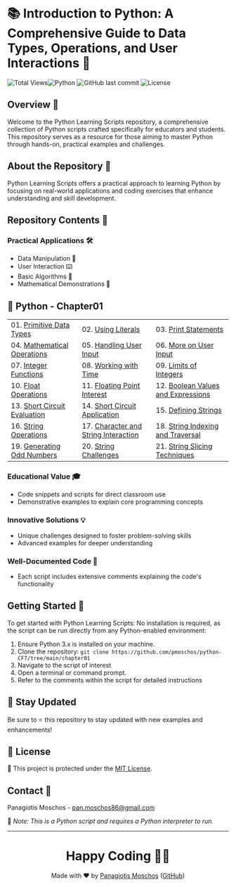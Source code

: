 # 📚 Introduction to Python: A Comprehensive Guide to Data Types, Operations, and User Interactions 🐍

![Total Views](https://views.whatilearened.today/views/github/pmoschos/python-CF7.svg)![Python](https://img.shields.io/badge/language-Python-blue.svg) ![GitHub last commit](https://img.shields.io/github/last-commit/pmoschos/python-CF7) ![License](https://img.shields.io/badge/license-MIT-green.svg)

## Overview 🌟
Welcome to the Python Learning Scripts repository, a comprehensive collection of Python scripts crafted specifically for educators and students. This repository serves as a resource for those aiming to master Python through hands-on, practical examples and challenges.

## About the Repository 📖
Python Learning Scripts offers a practical approach to learning Python by focusing on real-world applications and coding exercises that enhance understanding and skill development.

## Repository Contents 📂
### Practical Applications 🛠️
- Data Manipulation 🔢
- User Interaction ⌨️
- Basic Algorithms 🔄
- Mathematical Demonstrations 📏

## 🐍 Python - Chapter01

<table>
  <tr>
    <td>01. <a href="https://github.com/pmoschos/python-CF7/tree/main/chapter01/01.%20Primitive%20Data%20Types" title="Introduces the basic data types in Python. This script is fundamental for beginners to understand how data is stored and manipulated in Python.">Primitive Data Types</a></td>
    <td>02. <a href="https://github.com/pmoschos/python-CF7/tree/main/chapter01/02.%20Using%20Literals" title="Focuses on the different types of literals in Python and their usage. An essential guide for learning how to define and use immutable data.">Using Literals</a></td>
    <td>03. <a href="https://github.com/pmoschos/python-CF7/tree/main/chapter01/03.%20Print%20Statements" title="Demonstrates various ways to use the print statement in Python, which is crucial for outputting information in console applications.">Print Statements</a></td>
  </tr>
  <tr>
    <td>04. <a href="https://github.com/pmoschos/python-CF7/tree/main/chapter01/04.%20Mathematical%20Operations" title="Covers basic arithmetic operations and introduces more complex mathematical functions, providing a good foundation for computational tasks.">Mathematical Operations</a></td>
    <td>05. <a href="https://github.com/pmoschos/python-CF7/tree/main/chapter01/05.%20Handling%20User%20Input" title="Teaches how to capture and process user input in Python. This script is great for interactive programs and data entry applications.">Handling User Input</a></td>
    <td>06. <a href="https://github.com/pmoschos/python-CF7/tree/main/chapter01/06.%20More%20on%20User%20Input" title="Expands on the previous script by introducing error handling and more complex user interaction scenarios to ensure robust applications.">More on User Input</a></td>
  </tr>
  <tr>
    <td>07. <a href="https://github.com/pmoschos/python-CF7/tree/main/chapter01/07.%20Integer%20Functions" title="This script explores built-in integer functions like min() and max(), essential for data analysis and decision-making processes in code.">Integer Functions</a></td>
    <td>08. <a href="https://github.com/pmoschos/python-CF7/tree/main/chapter01/08.%20Working%20with%20Time" title="Demonstrates how to manipulate and format date and time in Python, a critical skill for applications needing scheduling, logging, and time-based decisions.">Working with Time</a></td>
    <td>09. <a href="https://github.com/pmoschos/python-CF7/tree/main/chapter01/09.%20Limits%20of%20Integers" title="Explores the boundaries of integer types in Python, essential for understanding memory management and avoiding overflow errors in programs.">Limits of Integers</a></td>
  </tr>
  <tr>
    <td>10. <a href="https://github.com/pmoschos/python-CF7/tree/main/chapter01/10.%20Float%20Operations" title="Focuses on operations with floating-point numbers, highlighting precision and rounding issues crucial for financial and scientific computations.">Float Operations</a></td>
    <td>11. <a href="https://github.com/pmoschos/python-CF7/tree/main/chapter01/11.%20Floating%20Point%20Interest" title="This script demonstrates how to handle floating-point arithmetic in financial calculations, focusing on compound interest calculations.">Floating Point Interest</a></td>
    <td>12. <a href="https://github.com/pmoschos/python-CF7/tree/main/chapter01/12.%20Boolean%20Values%20and%20Expressions" title="Explore the use of boolean logic within Python, crucial for decision-making processes in coding.">Boolean Values and Expressions</a></td>
  </tr>
  <tr>
    <td>13. <a href="https://github.com/pmoschos/python-CF7/tree/main/chapter01/13.%20Short%20Circuit%20Evaluation" title="A guide to understanding Python's short-circuit behavior in logical operations to write more efficient and safer conditions.">Short Circuit Evaluation</a></td>
    <td>14. <a href="https://github.com/pmoschos/python-CF7/tree/main/chapter01/14.%20Short%20Circuit%20Application" title="Practical application of short-circuit evaluation in a simple user interaction scenario, improving code performance.">Short Circuit Application</a></td>
    <td>15. <a href="https://github.com/pmoschos/python-CF7/tree/main/chapter01/15.%20Defining%20Strings" title="Demonstrates various methods to define and manipulate strings, an essential data type in Python.">Defining Strings</a></td>
  </tr>
  <tr>
    <td>16. <a href="https://github.com/pmoschos/python-CF7/tree/main/chapter01/16.%20String%20Operations" title="This script covers common string operations, providing a basis for text processing and manipulation.">String Operations</a></td>
    <td>17. <a href="https://github.com/pmoschos/python-CF7/tree/main/chapter01/17.%20Character%20and%20String%20Interaction" title="Explores how characters and strings interact in Python, including indexing and the immutability of strings.">Character and String Interaction</a></td>
    <td>18. <a href="https://github.com/pmoschos/python-CF7/tree/main/chapter01/18.%20String%20Indexing%20and%20Traversal" title="Learn how to access and traverse strings through indexing, a crucial skill for parsing and analyzing text data.">String Indexing and Traversal</a></td>
  </tr>
  <tr>
    <td>19. <a href="https://github.com/pmoschos/python-CF7/tree/main/chapter01/19.%20Generating%20Odd%20Numbers" title="A simple script to generate a list of odd numbers within a specified range, demonstrating loop control structures.">Generating Odd Numbers</a></td>
    <td>20. <a href="https://github.com/pmoschos/python-CF7/tree/main/chapter01/20.%20String%20Challenges" title="Offers a set of challenges to deepen your understanding of string manipulation and problem-solving skills in Python.">String Challenges</a></td>
    <td>21. <a href="https://github.com/pmoschos/python-CF7/tree/main/chapter01/21.%20String%20Slicing%20Techniques" title="Master the art of slicing strings to extract substrings, a fundamental technique for text processing in Python.">String Slicing Techniques</a></td>
  </tr>
</table>



### Educational Value 🎓
- Code snippets and scripts for direct classroom use
- Demonstrative examples to explain core programming concepts

### Innovative Solutions 💡
- Unique challenges designed to foster problem-solving skills
- Advanced examples for deeper understanding

### Well-Documented Code 📄
- Each script includes extensive comments explaining the code's functionality

## Getting Started 🚀
To get started with Python Learning Scripts:
No installation is required, as the script can be run directly from any Python-enabled environment:
1. Ensure Python 3.x is installed on your machine.
2. Clone the repository: `git clone https://github.com/pmoschos/python-CF7/tree/main/chapter01`
3. Navigate to the script of interest
4. Open a terminal or command prompt.
5. Refer to the comments within the script for detailed instructions

## 📢 Stay Updated

Be sure to ⭐ this repository to stay updated with new examples and enhancements!

## 📄 License
🔐 This project is protected under the [MIT License](https://mit-license.org/).


## Contact 📧
Panagiotis Moschos - pan.moschos86@gmail.com

🔗 *Note: This is a Python script and requires a Python interpreter to run.*

---
<h1 align="center">Happy Coding 👨‍💻</h1>

<p align="center">
  Made with ❤️ by <a href="https://www.linkedin.com/in/panagiotis-moschos">Panagiotis Moschos</a> (<a href="https://github.com/pmoschos">GitHub</a>)
</p>
